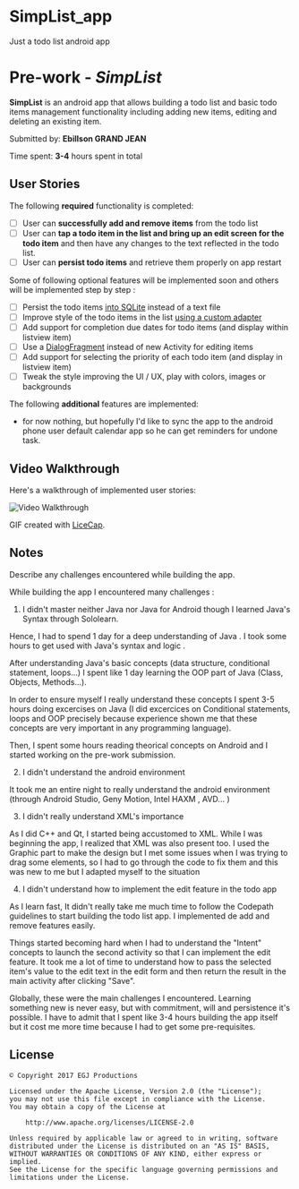 # SimpList_app
Just a todo list android app

# Pre-work - *SimpList*

**SimpList** is an android app that allows building a todo list and basic todo items management functionality including adding new items, editing and deleting an existing item.

Submitted by: **Ebillson GRAND JEAN**

Time spent: **3-4** hours spent in total

## User Stories

The following **required** functionality is completed:

* [ ] User can **successfully add and remove items** from the todo list
* [ ] User can **tap a todo item in the list and bring up an edit screen for the todo item** and then have any changes to the text reflected in the todo list.
* [ ] User can **persist todo items** and retrieve them properly on app restart

Some of following optional features will be implemented soon and others will be implemented step by step :

* [ ] Persist the todo items [into SQLite](http://guides.codepath.com/android/Persisting-Data-to-the-Device#sqlite) instead of a text file
* [ ] Improve style of the todo items in the list [using a custom adapter](http://guides.codepath.com/android/Using-an-ArrayAdapter-with-ListView)
* [ ] Add support for completion due dates for todo items (and display within listview item)
* [ ] Use a [DialogFragment](http://guides.codepath.com/android/Using-DialogFragment) instead of new Activity for editing items
* [ ] Add support for selecting the priority of each todo item (and display in listview item)
* [ ] Tweak the style improving the UI / UX, play with colors, images or backgrounds

The following **additional** features are implemented:

* for now nothing, but hopefully I'd like to sync the app to the android phone user default calendar app so he can get reminders for undone task.

## Video Walkthrough

Here's a walkthrough of implemented user stories:

<img src="http://i.imgur.com/GnyDwMj.gif" title='Video Walkthrough' width='' alt='Video Walkthrough' />

GIF created with [LiceCap](http://www.cockos.com/licecap/).

## Notes

Describe any challenges encountered while building the app.


While building the app I encountered many challenges : 

1) I didn't master neither Java nor Java for Android though I learned Java's Syntax through Sololearn.

Hence, I had to spend 1 day for a deep understanding of Java . I took some hours to get used with Java's syntax and logic .

After understanding Java's basic concepts (data structure, conditional statement, loops...) I spent like 1 day learning the OOP part of Java (Class, Objects, Methods...). 

In order to ensure myself I really understand these concepts I spent 3-5 hours doing excercises on Java (I did excercices on Conditional statements, loops and OOP precisely because experience shown me that these concepts are very important in any programming language).

Then, I spent some hours reading theorical concepts on Android and I started working on the pre-work submission.

2) I didn't understand the android environment

It took me an entire night to really understand the android environment (through Android Studio, Geny Motion, Intel HAXM , AVD... )

3) I didn't really understand XML's importance

As I did C++ and Qt, I started being accustomed to XML. While I was beginning the app, I realized that XML was also present too. I used the Graphic part to make the design but I met some issues when I was trying to drag some elements, so I had to go through the code to fix them and this was new to me but I adapted myself to the situation

4) I didn't understand how to implement the edit feature in the todo app

As I learn fast, It didn't really take me much time to follow the Codepath guidelines to start building the todo list app. I implemented de add and remove features easily.

Things started becoming hard when I had to understand the "Intent" concepts to launch the second activity so that I can implement the edit feature. It took me a lot of time to understand how to pass the selected item's value to the edit text in the edit form and then return the result in the main activity after clicking "Save".


Globally, these were the main challenges I encountered. Learning something new is never easy, but with commitment, will and persistence it's possible. I have to admit that I spent like 3-4 hours building the app itself but it cost me more time because I had to get some pre-requisites.           



## License

    © Copyright 2017 EGJ Productions

    Licensed under the Apache License, Version 2.0 (the "License");
    you may not use this file except in compliance with the License.
    You may obtain a copy of the License at

        http://www.apache.org/licenses/LICENSE-2.0

    Unless required by applicable law or agreed to in writing, software
    distributed under the License is distributed on an "AS IS" BASIS,
    WITHOUT WARRANTIES OR CONDITIONS OF ANY KIND, either express or implied.
    See the License for the specific language governing permissions and
    limitations under the License.
